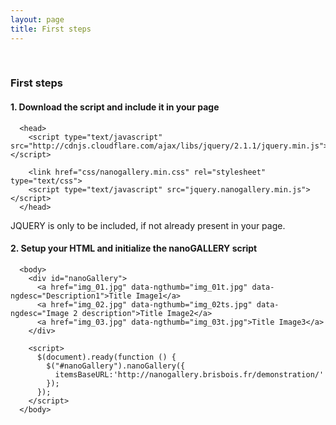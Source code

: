 ```yaml
---
layout: page
title: First steps
---
```

<br>

### First steps

#### 1. Download the script and include it in your page

```
  <head>
    <script type="text/javascript" src="http://cdnjs.cloudflare.com/ajax/libs/jquery/2.1.1/jquery.min.js"></script>
  
    <link href="css/nanogallery.min.css" rel="stylesheet" type="text/css">
    <script type="text/javascript" src="jquery.nanogallery.min.js"></script>
  </head>
```
JQUERY is only to be included, if not already present in your page.

#### 2. Setup your HTML and initialize the nanoGALLERY script

```
  <body>
    <div id="nanoGallery">
      <a href="img_01.jpg" data-ngthumb="img_01t.jpg" data-ngdesc="Description1">Title Image1</a>
      <a href="img_02.jpg" data-ngthumb="img_02ts.jpg" data-ngdesc="Image 2 description">Title Image2</a>
      <a href="img_03.jpg" data-ngthumb="img_03t.jpg">Title Image3</a>
    </div>
    
    <script>
      $(document).ready(function () {
        $("#nanoGallery").nanoGallery({
          itemsBaseURL:'http://nanogallery.brisbois.fr/demonstration/'
        });
      });
    </script>
  </body>
```
